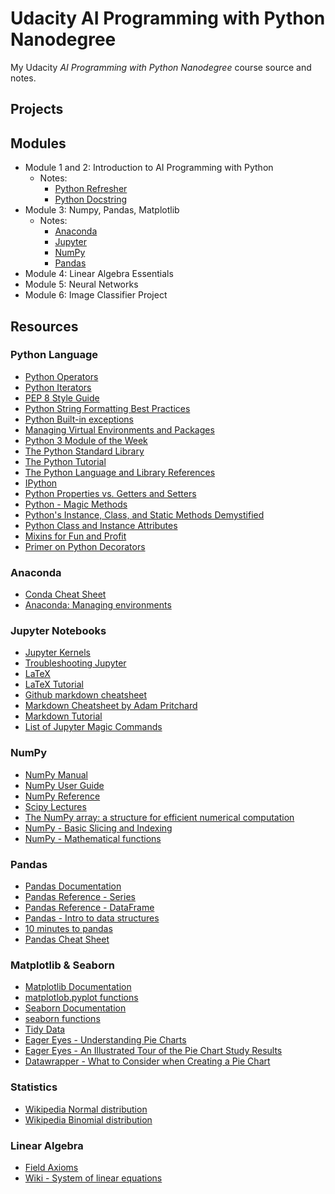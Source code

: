 # Udacity AI Programming with Python Nanodegree

My Udacity *AI Programming with Python Nanodegree* course source and notes.

## Projects


## Modules

- Module 1 and 2: Introduction to AI Programming with Python
  - Notes:
    - [Python Refresher](m1-2-python/python.md)
    - [Python Docstring](m1-2-python/python_docs.md)
- Module 3: Numpy, Pandas, Matplotlib
  - Notes:
    - [Anaconda](m1-2-python/anaconda.md)
    - [Jupyter](m1-2-python/jupyter.md)
    - [NumPy](m1-2-python/numpy.ipynb)
    - [Pandas](m1-2-python/pandas.ipynp)
- Module 4: Linear Algebra Essentials
- Module 5: Neural Networks
- Module 6: Image Classifier Project

## Resources

### Python Language
- [Python Operators](https://www.programiz.com/python-programming/operators)
- [Python Iterators](https://docs.python.org/3/tutorial/classes.html#iterators)
- [PEP 8 Style Guide](https://www.python.org/dev/peps/pep-0008/)
- [Python String Formatting Best Practices](https://realpython.com/python-string-formatting/)
- [Python Built-in exceptions](https://docs.python.org/3/library/exceptions.html)
- [Managing Virtual Environments and Packages](https://docs.python.org/3/tutorial/venv.html)
- [Python 3 Module of the Week](https://pymotw.com/3/)
- [The Python Standard Library](https://docs.python.org/3/library/)
- [The Python Tutorial](https://docs.python.org/3/tutorial/)
- [The Python Language and Library References](https://docs.python.org/3/index.html)
- [IPython](https://ipython.org/ipython-doc/3/interactive/tutorial.html)
- [Python Properties vs. Getters and Setters](https://www.python-course.eu/python3_properties.php)
- [Python - Magic Methods](https://www.tutorialsteacher.com/python/magic-methods-in-python)
- [Python's Instance, Class, and Static Methods Demystified](https://realpython.com/instance-class-and-static-methods-demystified/)
- [Python Class and Instance Attributes](https://www.python-course.eu/python3_class_and_instance_attributes.php)
- [Mixins for Fun and Profit](https://easyaspython.com/mixins-for-fun-and-profit-cb9962760556)
- [Primer on Python Decorators](https://realpython.com/primer-on-python-decorators/)

### Anaconda
- [Conda Cheat Sheet](https://docs.conda.io/projects/conda/en/latest/_downloads/843d9e0198f2a193a3484886fa28163c/conda-cheatsheet.pdf)
- [Anaconda: Managing environments](https://docs.conda.io/projects/conda/en/latest/user-guide/tasks/manage-environments.html#managing-environments)

### Jupyter Notebooks
- [Jupyter Kernels](https://github.com/jupyter/jupyter/wiki/Jupyter-kernels)
- [Troubleshooting Jupyter](https://jupyter-notebook.readthedocs.io/en/stable/troubleshooting.html#what-to-do-when-things-go-wrong)
- [LaTeX](https://www.latex-project.org/)
- [LaTeX Tutorial](https://www.latex-tutorial.com/)
- [Github markdown cheatsheet](https://guides.github.com/pdfs/markdown-cheatsheet-online.pdf)
- [Markdown Cheatsheet by Adam Pritchard](https://github.com/adam-p/markdown-here/wiki/Markdown-Cheatsheet)
- [Markdown Tutorial](https://commonmark.org/help/tutorial/)
- [List of Jupyter Magic Commands](https://ipython.readthedocs.io/en/stable/interactive/magics.html)


### NumPy

 - [NumPy Manual](https://docs.scipy.org/doc/numpy-1.13.0/contents.html)
 - [NumPy User Guide](https://numpy.org/devdocs/user/index.html)
 - [NumPy Reference](https://numpy.org/devdocs/reference/index.html)
 - [Scipy Lectures](http://www.scipy-lectures.org/intro/numpy/index.html)
 - [The NumPy array: a structure for efficient numerical computation](https://hal.inria.fr/inria-00564007/document)
 - [NumPy - Basic Slicing and Indexing](https://numpy.org/devdocs/reference/arrays.indexing.html?highlight=slicing#basic-slicing-and-indexing)
 - [NumPy - Mathematical functions](https://numpy.org/devdocs/reference/routines.math.html?highlight=arithmetic#mathematical-functions)

### Pandas

 - [Pandas Documentation](https://pandas.pydata.org/pandas-docs/stable/)
 - [Pandas Reference - Series](https://pandas.pydata.org/pandas-docs/stable/reference/series.html)
 - [Pandas Reference - DataFrame](https://pandas.pydata.org/pandas-docs/stable/reference/frame.html)
 - [Pandas - Intro to data structures](https://pandas.pydata.org/pandas-docs/stable/user_guide/dsintro.html)
 - [10 minutes to pandas](https://pandas.pydata.org/pandas-docs/stable/user_guide/10min.html)
 - [Pandas Cheat Sheet](https://pandas.pydata.org/Pandas_Cheat_Sheet.pdf)

### Matplotlib & Seaborn

- [Matplotlib Documentation](https://matplotlib.org/)
- [matplotlob.pyplot functions](https://matplotlib.org/api/_as_gen/matplotlib.pyplot.html)
- [Seaborn Documentation](https://seaborn.pydata.org/)
- [seaborn functions](https://seaborn.pydata.org/api.html)
- [Tidy Data](https://cran.r-project.org/web/packages/tidyr/vignettes/tidy-data.html)
- [Eager Eyes - Understanding Pie Charts](https://eagereyes.org/pie-charts)
- [Eager Eyes - An Illustrated Tour of the Pie Chart Study Results](https://eagereyes.org/blog/2016/an-illustrated-tour-of-the-pie-chart-study-results)
- [Datawrapper - What to Consider when Creating a Pie Chart](https://academy.datawrapper.de/article/127-what-to-consider-when-creating-a-pie-chart)

### Statistics

 - [Wikipedia Normal distribution](https://en.wikipedia.org/wiki/Normal_distribution)
 - [Wikipedia Binomial distribution](https://en.wikipedia.org/wiki/Binomial_distribution)

 ### Linear Algebra

 - [Field Axioms](http://mathworld.wolfram.com/FieldAxioms.html)
 - [Wiki - System of linear equations](https://en.wikipedia.org/wiki/System_of_linear_equations)